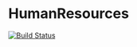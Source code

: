 # HumanResources
[![Build Status](https://travis-ci.org/Brest-Java-Course-2019/Maksim-Martsiusheu.svg?branch=master)](https://travis-ci.org/Brest-Java-Course-2019/Maksim-Martsiusheu)
